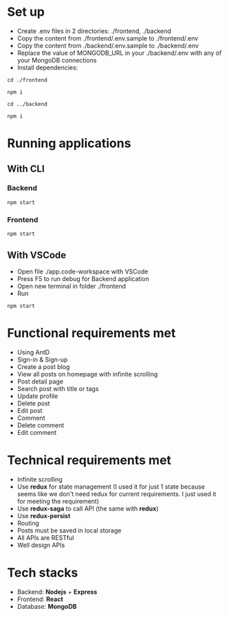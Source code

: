 # Set up

- Create .env files in 2 directories: ./frontend, ./backend
- Copy the content from ./frontend/.env.sample to ./frontend/.env
- Copy the content from ./backend/.env.sample to ./backend/.env
- Replace the value of MONGODB_URL in your ./backend/.env with any of your MongoDB connections
- Install dependencies:

```
cd ./frontend
```

```
npm i
```

```
cd ../backend
```

```
npm i
```

# Running applications

## With CLI

### Backend

```
npm start
```

### Frontend

```
npm start
```

## With VSCode

- Open file ./app.code-workspace with VSCode
- Press F5 to run debug for Backend application
- Open new terminal in folder ./frontend
- Run

```
npm start
```

# Functional requirements met

- Using AntD
- Sign-in & Sign-up
- Create a post blog
- View all posts on homepage with infinite scrolling
- Post detail page
- Search post with title or tags
- Update profile
- Delete post
- Edit post
- Comment
- Delete comment
- Edit comment

# Technical requirements met

- Infinite scrolling
- Use **redux** for state management (I used it for just 1 state because seems like we don't need redux for current requirements. I just used it for meeting the requirement)
- Use **redux-saga** to call API (the same with **redux**)
- Use **redux-persist**
- Routing
- Posts must be saved in local storage
- All APIs are RESTful
- Well design APIs

# Tech stacks

- Backend: **Nodejs** + **Express**
- Frontend: **React**
- Database: **MongoDB**

